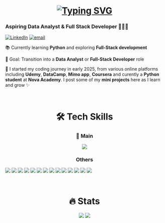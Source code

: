 <h1 align="center">
  <a href="https://git.io/typing-svg"><img src="https://readme-typing-svg.demolab.com?font=Fira+Code&pause=1000&color=F7CA3A&background=FF000000&center=true&vCenter=true&width=435&lines=Hi+there!+%F0%9F%91%8B%F0%9F%8F%BC;I'm+Selfi+Irawan" alt="Typing SVG" /></a>
</h1>

### **Aspiring Data Analyst & Full Stack Developer** 👩🏻‍💻
[![LinkedIn](https://img.shields.io/badge/LinkedIn-Selfi_Ardi_Irawan-0077B5?logo=linkedin&logoColor=white)](https://linkedin.com/in/https://www.linkedin.com/in/selfi-ardi-irawan-1556332b1/) 
[![email](https://img.shields.io/badge/Email-celpi.irawan@gmail.com-D14836?logo=gmail)](mailto:celpi.irawan@gmail.com) 

📚 Currently learning **Python** and exploring **Full-Stack development**  

🎯 Goal: Transition into a **Data Analyst** or **Full-Stack Developer** role  

💭 I started my coding journey in early 2025, from various online platforms including **Udemy**, **DataCamp**, **Mimo app**, **Coursera** and curently a **Python student** at **Nova Academy**. I post some of my **mini projects** here as I learn and grow ✨ 

<br>
<h1 align="center">🛠️ Tech Skills</h1>
<h3 align="center">🚨 Main</h3>
<p align="center">
  <img src="https://skillicons.dev/icons?i=python,django,html,css&theme=light">
</p>

<h3 align="center">Others</h3>
<p>
  <img src="https://img.shields.io/badge/numpy-%23013243.svg?style=for-the-badge&logo=numpy&logoColor=white">
  <img src="https://img.shields.io/badge/Matplotlib-%23ffffff.svg?style=for-the-badge&logo=Matplotlib&logoColor=black">
  <img src="https://img.shields.io/badge/pandas-%23150458.svg?style=for-the-badge&logo=pandas&logoColor=white">
  <img src="https://img.shields.io/badge/bootstrap-%238511FA.svg?style=for-the-badge&logo=bootstrap&logoColor=white">
  <img src="https://img.shields.io/badge/javascript-%23323330.svg?style=for-the-badge&logo=javascript&logoColor=%23F7DF1E">
  <img src="https://img.shields.io/badge/php-%23777BB4.svg?style=for-the-badge&logo=php&logoColor=white">
  <img src="https://img.shields.io/badge/mysql-4479A1.svg?style=for-the-badge&logo=mysql&logoColor=white">
  <img src="https://img.shields.io/badge/dart-%230175C2.svg?style=for-the-badge&logo=dart&logoColor=white">
  <img src="https://img.shields.io/badge/Flutter-%2302569B.svg?style=for-the-badge&logo=Flutter&logoColor=white">
  <img src="https://img.shields.io/badge/sqlite-%2307405e.svg?style=for-the-badge&logo=sqlite&logoColor=white">
  <img src="https://img.shields.io/badge/github-%23121011.svg?style=for-the-badge&logo=github&logoColor=white">
  <img src="https://img.shields.io/badge/Notion-%23000000.svg?style=for-the-badge&logo=notion&logoColor=white">
  <img src="https://img.shields.io/badge/figma-%23F24E1E.svg?style=for-the-badge&logo=figma&logoColor=white">
  <img src="https://img.shields.io/badge/Canva-%2300C4CC.svg?style=for-the-badge&logo=Canva&logoColor=white">
</p><br>

<h1 align="center">🔥 Stats </h1>
<p align="center">
  <img src="https://nirzak-streak-stats.vercel.app/?user=selfiirawan&theme=vision-friendly-dark&hide_border=false">
  <img src="https://github-readme-stats.vercel.app/api/top-langs/?username=selfiirawan&theme=vision-friendly-dark&hide_border=false&include_all_commits=true&count_private=true&layout=compact">
</p>
